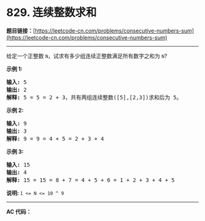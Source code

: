 # 829. 连续整数求和

**题目链接：**[https://leetcode-cn.com/problems/consecutive-numbers-sum](https://leetcode-cn.com/problems/consecutive-numbers-sum)

---

<div class="content__1Y2H">
 <div class="notranslate">
  <p>给定一个正整数 <code>N</code>，试求有多少组连续正整数满足所有数字之和为 <code>N</code>?</p> 
  <p><strong>示</strong><strong>例 1:</strong></p> 
  <pre class="language-text"><strong>输入: </strong>5
<strong>输出: </strong>2
<strong>解释: </strong>5 = 5 = 2 + 3，共有两组连续整数([5],[2,3])求和后为 5。</pre> 
  <p><strong>示例 2:</strong></p> 
  <pre class="language-text"><strong>输入: </strong>9
<strong>输出: </strong>3
<strong>解释: </strong>9 = 9 = 4 + 5 = 2 + 3 + 4</pre> 
  <p><strong>示例 3:</strong></p> 
  <pre class="language-text"><strong>输入: </strong>15
<strong>输出: </strong>4
<strong>解释: </strong>15 = 15 = 8 + 7 = 4 + 5 + 6 = 1 + 2 + 3 + 4 + 5</pre> 
  <p><strong>说明:&nbsp;</strong><code>1 &lt;= N &lt;= 10 ^ 9</code></p> 
 </div>
</div>

---

**AC 代码：**

```java

```